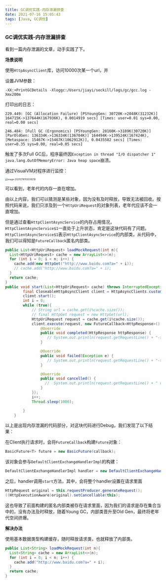 ```yaml
---
title: GC调优实践-内存泄漏排查
date: 2021-07-16 15:05:43
tags: [Java, GC调优]
---
```


### GC调优实践-内存泄漏排查

看到一篇内存泄漏的文章，动手实践了下。

**场景说明**

使用`HttpAsyncClient`库，访问10000次某一个url，并

设置JVM参数：

```
-XX:+PrintGCDetails -Xloggc:/Users/jiayi/seckill/logs/gc/gcc.log -Xmx200m
```

打印出的日志：

```
229.449: [GC (Allocation Failure) [PSYoungGen: 30720K->2048K(31232K)] 164715K->137644K(167936K), 0.0014919 secs] [Times: user=0.01 sys=0.00, real=0.00 secs] 

246.484: [Full GC (Ergonomics) [PSYoungGen: 28160K->3189K(30720K)] [ParOldGen: 136334K->136334K(136704K)] 164494K->139524K(167424K), [Metaspace: 15467K->15467K(1062912K)], 0.0435582 secs] [Times: user=0.35 sys=0.00, real=0.05 secs] 
```

触发了多次Full GC后，程序最终因`Exception in thread "I/O dispatcher 1" java.lang.OutOfMemoryError: Java heap space`崩溃。

通过VisualVM对程序进行监控：

<img src="https://tva1.sinaimg.cn/large/008i3skNgy1gsitq8c3ooj30uo0u0qao.jpg" alt="image-20210716153039219" style="zoom:50%;" />

可以看到，老年代的内存一直在增加。

由以上内容，我们可以猜测是某些对象，因为没有及时释放，导致无法被回收。按照代码来说，我们只涉及到一个`HttpUriRequest`的对象列表，老年代应该不会一直增加。

但是通过查看`HttpClientAsyncService`的内存占用情况，`HttpClientAsyncService$1`一直处于上升状态，肯定是这块代码有了问题。`HttpClientAsyncService$1`表示`HttpClientAsyncService`的内部类，从代码中，我们可以得知是`FutureCallback`匿名内部类。

```java
public List<HttpUriRequest> loadMockRequest(int n){
  List<HttpUriRequest> cache = new ArrayList<>(n);
  for (int i = 0; i < n; i++) {
    cache.add(new HttpGet("http://www.baidu.com?a=" + i));
    // cache.add("http://www.baidu.com?a=" + i);
  }
  return cache;
}
public void start(List<HttpUriRequest> cache) throws InterruptedException {
        final CloseableHttpAsyncClient client = HttpAsyncClients.custom().build();
        client.start();
        int i = 0;
        while (true){
            // String url = cache.get(i%cache.size());
            // final HttpGet request = new HttpGet(url);
            HttpUriRequest request = cache.get(i%cache.size());
            client.execute(request, new FutureCallback<HttpResponse>() {
                @Override
                public void completed(HttpResponse httpResponse) {
                   // System.out.println(request.getRequestLine() + "->" + httpResponse.getStatusLine());
                }

                @Override
                public void failed(Exception e) {
                   // System.out.println(request.getRequestLine() + "->" + e);
                }

                @Override
                public void cancelled() {
                  //  System.out.println(request.getRequestLine() + " cancelled");
                }
            });
            i++;
            Thread.sleep(1000);

        }
    }
```

以上是出现内存泄漏的代码部分，对这块代码进行Debug，我们发现了以下结果：

在Client执行请求时，会将`FutureCallback`构建`Future`对象：

```java
BasicFuture<T> future = new BasicFuture(callback);
```

该对象会参与`DefaultClientExchangeHandlerImpl`的构建：

```java
DefaultClientExchangeHandlerImpl handler = new DefaultClientExchangeHandlerImpl(this.log, requestProducer, responseConsumer, localcontext, future, this.connmgr, this.connReuseStrategy, this.keepaliveStrategy, this.exec);
```

之后，handler调用`start`方法，其中，会将整个handler设置在请求里面

```java
HttpRequest original = this.requestProducer.generateRequest();
((HttpExecutionAware)original).setCancellable(this);
```

这也导致了前面构建的匿名内部类被存在请求里面，因为我们的请求是存在集合当中的，没有办法及时释放，随着Young GC，内部类晋升至Old Gen，最终将老年代空间挤爆。

**解决办法**

使用基本数据类型构建缓存，随时释放请求类，也就释放了内部类。

```java
public List<String> loadMockRequest(int n){
  List<String> cache = new ArrayList<>(n);
  for (int i = 0; i < n; i++) {
    cache.add("http://www.baidu.com?a=" + i);
  }
  return cache;
}
```